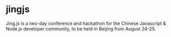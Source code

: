 jingjs
======

Jing.js is a two-day conference and hackathon for the Chinese Javascript &amp; Node.js developer community, to be held in Beijing from August 24-25.
